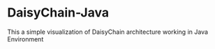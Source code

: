 # DaisyChain-Java
This a simple visualization of DaisyChain architecture working in Java Environment
